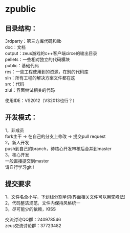 zpublic
=======
  
  
目录结构：
----------
3rdparty：第三方库代码和lib  
doc：文档  
output：zeus游戏的c++客户端circe的输出目录  
pellets：一些相对独立的代码模块  
public：基础代码  
res：一些工程使用到的资源，在别的代码库  
sln：所有工程的解决方案文件都在这  
src：代码  
zlui：界面尝试相关的代码  

使用IDE：VS2012（VS2013也行？）

开发模式：
----------
1，非成员  
	fork主干 -> 在自己的分支上修改 -> 提交pull request  
2，新人开发  
	push到自己的branch，待核心开发审核后合并到master  
3，核心开发  
	一般直接提交到master  
请自行学习git！

提交要求
----------
1，文件名全小写，下划线分割单词(界面相关文件可以用驼峰法)  
2，代码整洁规范，文件内保持风格统一  
3，尽可能少的依赖，KISS  

交流讨论QQ群：240978546  
zeus交流讨论群：37723482  